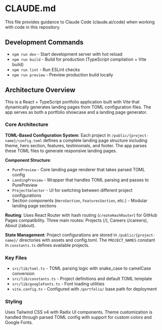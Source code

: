 # CLAUDE.md

This file provides guidance to Claude Code (claude.ai/code) when working with code in this repository.

## Development Commands

- `npm run dev` - Start development server with hot reload
- `npm run build` - Build for production (TypeScript compilation + Vite build)
- `npm run lint` - Run ESLint checks
- `npm run preview` - Preview production build locally

## Architecture Overview

This is a React + TypeScript portfolio application built with Vite that dynamically generates landing pages from TOML configuration files. The app serves as both a portfolio showcase and a landing page generator.

### Core Architecture

**TOML-Based Configuration System**: Each project in `/public/{project-name}/config.toml` defines a complete landing page structure including theme, hero section, features, testimonials, and footer. The app parses these TOML files to generate responsive landing pages.

**Component Structure**:
- `PurePreview` - Core landing page renderer that takes parsed TOML config
- `LandingPreview` - Wrapper that handles TOML parsing and passes to PurePreview
- `ProjectSelector` - UI for switching between different project configurations
- Section components (`HeroSection`, `FeaturesSection`, etc.) - Modular landing page sections

**Routing**: Uses React Router with hash routing (`createHashRouter`) for GitHub Pages compatibility. Three main routes: Projects (/), Careers (/careers), About (/about).

**State Management**: Project configurations are stored in `/public/{project-name}/` directories with assets and config.toml. The `PROJECT_NAMES` constant in `constants.ts` defines available projects.

### Key Files

- `src/lib/toml.ts` - TOML parsing logic with snake_case to camelCase conversion
- `src/lib/constants.ts` - Project definitions and default TOML template
- `src/lib/googleFonts.ts` - Font loading utilities
- `vite.config.ts` - Configured with `/portfolio/` base path for deployment

### Styling

Uses Tailwind CSS v4 with Radix UI components. Theme customization is handled through parsed TOML config with support for custom colors and Google Fonts.